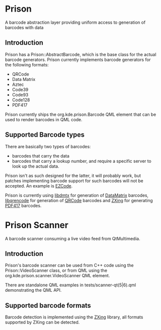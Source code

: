 # Prison

A barcode abstraction layer providing uniform access to generation of barcodes with data

## Introduction

Prison has a Prison::AbstractBarcode, which is the base class for the actual
barcode generators. Prison currently implements barcode generators for the following formats:

- QRCode
- Data Matrix
- Aztec
- Code39
- Code93
- Code128
- PDF417

Prison currently ships the org.kde.prison.Barcode QML element that can be used to render barcodes in QML code.

## Supported Barcode types

There are basically two types of barcodes:
* barcodes that carry the data
* barcodes that carry a lookup number, and require a specific server to
  look up the actual data.

Prison isn't as such designed for the latter, it will probably work, but
patches implementing barcode support for such barcodes will not be accepted.
An example is [EZCode](https://en.wikipedia.org/wiki/EZcode).

Prison is currently using [libdmtx](https://github.com/dmtx/libdmtx) for generation of
[DataMatrix](https://en.wikipedia.org/wiki/Datamatrix) barcodes,
[libqrencode](https://fukuchi.org/works/qrencode/) for generation
of [QRCode](https://en.wikipedia.org/wiki/QR_Code) barcodes and
[ZXing](https://github.com/nu-book/zxing-cpp) for generating
[PDF417](https://en.wikipedia.org/wiki/PDF417) barcodes.

# Prison Scanner

A barcode scanner consuming a live video feed from QtMultimedia.

## Introduction

Prison's barcode scanner can be used from C++ code using the Prison::VideoScanner
class, or from QML using the org.kde.prison.scanner.VideoScanner QML element.

There are standalone QML examples in tests/scanner-qt(5|6).qml demonstrating
the QML API.

## Supported barcode formats

Barcode detection is implemented using the [ZXing](https://github.com/nu-book/zxing-cpp)
library, all formats supported by ZXing can be detected.
